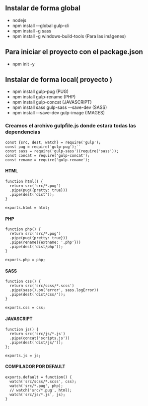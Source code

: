 ## Instalar de forma global
- nodejs
- npm install --global gulp-cli
- npm install -g sass
- npm install -g windows-build-tools (Para las imágenes)

## Para iniciar el proyecto con el package.json
- npm init -y

## Instalar de forma local( proyecto )
- npm install gulp-pug (PUG)
- npm install gulp-rename (PHP)
- npm install gulp-concat (JAVASCRIPT)
- npm install sass gulp-sass --save-dev (SASS)
- npm install --save-dev gulp-image (IMAGES)

### Creamos el archivo gulpfile.js donde estara todas las dependencias

```
const {src, dest, watch} = require('gulp');
const pug = require('gulp-pug');``
const sass = require('gulp-sass')(require('sass'));
const concat = require('gulp-concat');
const rename = require('gulp-rename');
```

#### HTML
```
function html() {
  return src('src/*.pug')
  .pipe(pug({pretty: true}))
  .pipe(dest('dist'));
}

exports.html = html;
```

#### PHP
```
function php() {
  return src('src/*.pug')
  .pipe(pug({pretty: true}))
  .pipe(rename({extname: '.php'}))
  .pipe(dest('dist/php'));
}

exports.php = php;
```

#### SASS
```
function css() {
  return src('src/scss/*.scss')
  .pipe(sass().on('error', sass.logError))
  .pipe(dest('dist/css/'));
}

exports.css = css;
```

#### JAVASCRIPT
```
function js() {
  return src('src/js/*.js')
  .pipe(concat('scripts.js'))
  .pipe(dest('dist/js/'));
};

exports.js = js;
```

#### COMPILADOR POR DEFAULT
```
exports.default = function() {
  watch('src/scss/*.scss', css);
  watch('src/*.pug', php);
  // watch('src/*.pug', html);
  watch('src/js/*.js', js);
}
```
